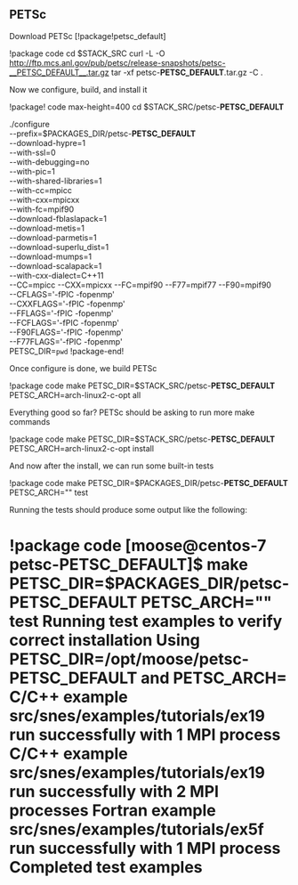 ## PETSc

Download PETSc [!package!petsc_default]

!package code
cd $STACK_SRC
curl -L -O http://ftp.mcs.anl.gov/pub/petsc/release-snapshots/petsc-__PETSC_DEFAULT__.tar.gz
tar -xf petsc-__PETSC_DEFAULT__.tar.gz -C .


Now we configure, build, and install it

!package! code max-height=400
cd $STACK_SRC/petsc-__PETSC_DEFAULT__

./configure \
--prefix=$PACKAGES_DIR/petsc-__PETSC_DEFAULT__ \
--download-hypre=1 \
--with-ssl=0 \
--with-debugging=no \
--with-pic=1 \
--with-shared-libraries=1 \
--with-cc=mpicc \
--with-cxx=mpicxx \
--with-fc=mpif90 \
--download-fblaslapack=1 \
--download-metis=1 \
--download-parmetis=1 \
--download-superlu_dist=1 \
--download-mumps=1 \
--download-scalapack=1 \
--with-cxx-dialect=C++11 \
--CC=mpicc --CXX=mpicxx --FC=mpif90 --F77=mpif77 --F90=mpif90 \
--CFLAGS='-fPIC -fopenmp' \
--CXXFLAGS='-fPIC -fopenmp' \
--FFLAGS='-fPIC -fopenmp' \
--FCFLAGS='-fPIC -fopenmp' \
--F90FLAGS='-fPIC -fopenmp' \
--F77FLAGS='-fPIC -fopenmp' \
PETSC_DIR=`pwd`
!package-end!

Once configure is done, we build PETSc

!package code
make PETSC_DIR=$STACK_SRC/petsc-__PETSC_DEFAULT__ PETSC_ARCH=arch-linux2-c-opt all

Everything good so far? PETSc should be asking to run more make commands

!package code
make PETSC_DIR=$STACK_SRC/petsc-__PETSC_DEFAULT__ PETSC_ARCH=arch-linux2-c-opt install

And now after the install, we can run some built-in tests

!package code
make PETSC_DIR=$PACKAGES_DIR/petsc-__PETSC_DEFAULT__ PETSC_ARCH="" test

Running the tests should produce some output like the following:

!package code
[moose@centos-7 petsc-__PETSC_DEFAULT__]$ make PETSC_DIR=$PACKAGES_DIR/petsc-__PETSC_DEFAULT__ PETSC_ARCH="" test
Running test examples to verify correct installation
Using PETSC_DIR=/opt/moose/petsc-__PETSC_DEFAULT__ and PETSC_ARCH=
C/C++ example src/snes/examples/tutorials/ex19 run successfully with 1 MPI process
C/C++ example src/snes/examples/tutorials/ex19 run successfully with 2 MPI processes
Fortran example src/snes/examples/tutorials/ex5f run successfully with 1 MPI process
Completed test examples
=========================================

